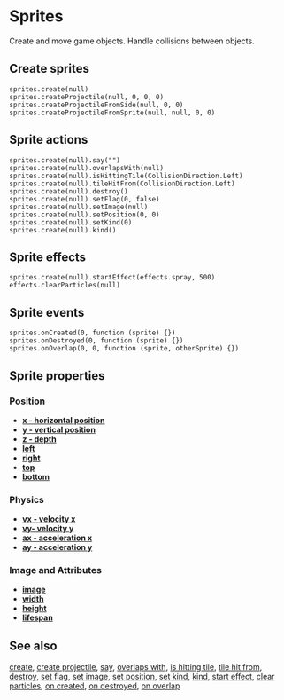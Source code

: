 # Sprites

Create and move game objects. Handle collisions between objects.

## Create sprites

```cards
sprites.create(null)
sprites.createProjectile(null, 0, 0, 0)
sprites.createProjectileFromSide(null, 0, 0)
sprites.createProjectileFromSprite(null, null, 0, 0)
```

## Sprite actions

```cards
sprites.create(null).say("")
sprites.create(null).overlapsWith(null)
sprites.create(null).isHittingTile(CollisionDirection.Left)
sprites.create(null).tileHitFrom(CollisionDirection.Left)
sprites.create(null).destroy()
sprites.create(null).setFlag(0, false)
sprites.create(null).setImage(null)
sprites.create(null).setPosition(0, 0)
sprites.create(null).setKind(0)
sprites.create(null).kind()
```

## Sprite effects

```cards
sprites.create(null).startEffect(effects.spray, 500)
effects.clearParticles(null)
```

## Sprite events

```cards
sprites.onCreated(0, function (sprite) {})
sprites.onDestroyed(0, function (sprite) {})
sprites.onOverlap(0, 0, function (sprite, otherSprite) {})
```

## Sprite properties

### Position

* [**x - horizontal position**](/reference/sprites/sprite/x)
* [**y - vertical position**](/reference/sprites/sprite/y)
* [**z - depth**](/reference/sprites/sprite/z)
* [**left**](/reference/sprites/sprite/left)
* [**right**](/reference/sprites/sprite/right)
* [**top**](/reference/sprites/sprite/top)
* [**bottom**](/reference/sprites/sprite/bottom)

### Physics

* [**vx - velocity x**](/reference/sprites/sprite/vx)
* [**vy- velocity y**](/reference/sprites/sprite/vy)
* [**ax - acceleration x**](/reference/sprites/sprite/ax)
* [**ay - acceleration y**](/reference/sprites/sprite/ay)

### Image and Attributes

* [**image**](/reference/sprites/sprite/image)
* [**width**](/reference/sprites/sprite/width)
* [**height**](/reference/sprites/sprite/height)
* [**lifespan**](/reference/sprites/sprite/lifespan)

## See also

[create](/reference/sprites/create),
[create projectile](/reference/sprites/create-projectile),
[say](/reference/sprites/sprite/say),
[overlaps with](/reference/sprites/sprite/overlaps-with),
[is hitting tile](/reference/sprites/sprite-is-hittint-tile),
[tile hit from](/reference/sprites/sprite/tile-hit-from),
[destroy](/reference/sprites/sprite/destroy),
[set flag](/reference/sprites/sprite/set-flag),
[set image](/reference/sprites/sprite/set-image),
[set position](/reference/sprites/sprite/set-position),
[set kind](/reference/sprites/sprite/set-kind),
[kind](/reference/sprites/sprite/kind),
[start effect](/reference/sprites/sprite/start-effect),
[clear particles](/reference/sprites/sprite/clear-particles),
[on created](/reference/sprites/on-created),
[on destroyed](/reference/sprites/on-destroyed),
[on overlap](/reference/sprites/on-overlap)
